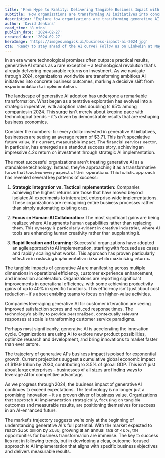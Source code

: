 ```yaml
---
title: 'From Hype to Reality: Delivering Tangible Business Impact with Generative AI'
subtitle: 'How organizations are transforming AI initiatives into concrete business outcomes in 2024'
description: 'Explore how organizations are transforming generative AI initiatives into measurable business outcomes in 2024. With adoption rates doubling to 65% and ROI averaging $3.71 per dollar invested, learn how companies are achieving success through strategic integration, human-AI collaboration, and rapid iteration approaches.'
author: 'David Jenkins'
read_time: '8 mins'
publish_date: '2024-02-27'
created_date: '2024-02-27'
heroImage: 'https://images.magick.ai/business-impact-ai-2024.jpg'
cta: 'Ready to stay ahead of the AI curve? Follow us on LinkedIn at MagickAI for exclusive insights into AI implementation strategies and success stories that are reshaping the business landscape.'
---
```


In an era where technological promises often outpace practical results, generative AI stands as a rare exception – a technological revolution that's already delivering measurable returns on investment. As we navigate through 2024, organizations worldwide are transforming ambitious AI initiatives into concrete business outcomes, marking a decisive shift from experimentation to implementation.

The landscape of generative AI adoption has undergone a remarkable transformation. What began as a tentative exploration has evolved into a strategic imperative, with adoption rates doubling to 65% among companies in 2024. This surge isn't merely about keeping pace with technological trends – it's driven by demonstrable results that are reshaping business economics.

Consider the numbers: for every dollar invested in generative AI initiatives, businesses are seeing an average return of $3.71. This isn't speculative future value; it's current, measurable impact. The financial services sector, in particular, has emerged as a standout success story, achieving an impressive 4.2x return on investment through strategic AI implementation.

The most successful organizations aren't treating generative AI as a standalone technology. Instead, they're approaching it as a transformative force that touches every aspect of their operations. This holistic approach has revealed several key patterns of success:

1. **Strategic Integration vs. Tactical Implementation:** Companies achieving the highest returns are those that have moved beyond isolated AI experiments to integrated, enterprise-wide implementations. These organizations are reimagining entire business processes rather than simply automating existing ones.

2. **Focus on Human-AI Collaboration:** The most significant gains are being realized where AI augments human capabilities rather than replacing them. This synergy is particularly evident in creative industries, where AI tools are enhancing human creativity rather than supplanting it.

3. **Rapid Iteration and Learning:** Successful organizations have adopted an agile approach to AI implementation, starting with focused use cases and rapidly scaling what works. This approach has proven particularly effective in reducing implementation risks while maximizing returns.

The tangible impacts of generative AI are manifesting across multiple dimensions in operational efficiency, customer experience enhancement, and innovation acceleration. Organizations are reporting significant improvements in operational efficiency, with some achieving productivity gains of up to 40% in specific functions. This efficiency isn't just about cost reduction – it's about enabling teams to focus on higher-value activities.

Companies leveraging generative AI for customer interaction are seeing improved satisfaction scores and reduced response times. The technology's ability to provide personalized, contextually relevant responses at scale is transforming customer service paradigms.

Perhaps most significantly, generative AI is accelerating the innovation cycle. Organizations are using AI to explore new product possibilities, optimize research and development, and bring innovations to market faster than ever before.

The trajectory of generative AI's business impact is poised for exponential growth. Current projections suggest a cumulative global economic impact of $19.9 trillion by 2030, contributing to 3.5% of global GDP. This isn't just about large enterprises – businesses of all sizes are finding ways to leverage AI for competitive advantage.

As we progress through 2024, the business impact of generative AI continues to exceed expectations. The technology is no longer just a promising innovation – it's a proven driver of business value. Organizations that approach AI implementation strategically, focusing on tangible outcomes and measurable results, are positioning themselves for success in an AI-enhanced future.

The market's trajectory suggests we're only at the beginning of understanding generative AI's full potential. With the market expected to reach $356 billion by 2030, growing at an annual rate of 46%, the opportunities for business transformation are immense. The key to success lies not in following trends, but in developing a clear, outcome-focused approach to AI implementation that aligns with specific business objectives and delivers measurable results.